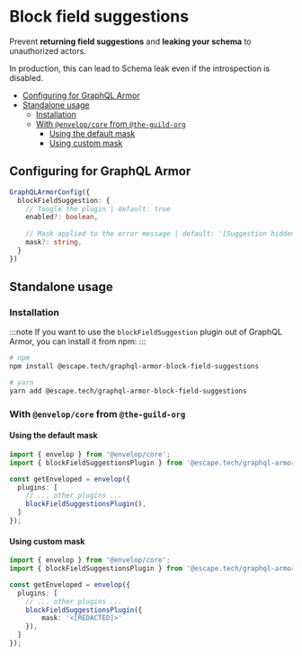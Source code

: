 # Block field suggestions

Prevent **returning field suggestions** and **leaking your schema** to unauthorized actors.

In production, this can lead to Schema leak even if the introspection is disabled.

- [Configuring for GraphQL Armor](#configuring-for-graphql-armor)
- [Standalone usage](#standalone-usage)
  - [Installation](#installation)
  - [With `@envelop/core` from `@the-guild-org`](#with-envelopcore-from-the-guild-org)
    - [Using the default mask](#using-the-default-mask)
    - [Using custom mask](#using-custom-mask)

## Configuring for GraphQL Armor

```ts
GraphQLArmorConfig({
  blockFieldSuggestion: {
    // Toogle the plugin | default: true
    enabled?: boolean,
    
    // Mask applied to the error message | default: '[Suggestion hidden]'
    mask?: string,
  }
})
```

## Standalone usage

### Installation

:::note
If you want to use the `blockFieldSuggestion` plugin out of GraphQL Armor, you can install it from npm:
:::

```bash
# npm
npm install @escape.tech/graphql-armor-block-field-suggestions

# yarn
yarn add @escape.tech/graphql-armor-block-field-suggestions
```

### With `@envelop/core` from `@the-guild-org`

#### Using the default mask

```ts
import { envelop } from '@envelop/core';
import { blockFieldSuggestionsPlugin } from '@escape.tech/graphql-armor-block-field-suggestions';

const getEnveloped = envelop({
  plugins: [
    // ... other plugins ...
    blockFieldSuggestionsPlugin(),
  ]
});
```

#### Using custom mask

```ts
import { envelop } from '@envelop/core';
import { blockFieldSuggestionsPlugin } from '@escape.tech/graphql-armor-block-field-suggestions';

const getEnveloped = envelop({
  plugins: [
    // ... other plugins ...
    blockFieldSuggestionsPlugin({
        mask: '<[REDACTED]>'
    }),
  ]
});
```
